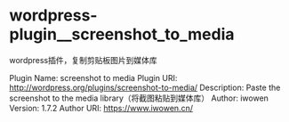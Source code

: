 # wordpress-plugin__screenshot_to_media
wordpress插件，复制剪贴板图片到媒体库

Plugin Name: screenshot to media
Plugin URI: http://wordpress.org/plugins/screenshot-to-media/
Description: Paste the screenshot to the media library（将截图粘贴到媒体库）
Author: iwowen
Version: 1.7.2
Author URI: https://www.iwowen.cn/
